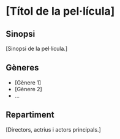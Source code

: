 # [Títol de la pel·lícula]

## Sinopsi
[Sinopsi de la pel·lícula.]

## Gèneres
- [Gènere 1]
- [Gènere 2]
- ...

## Repartiment
[Directors, actrius i actors principals.]
